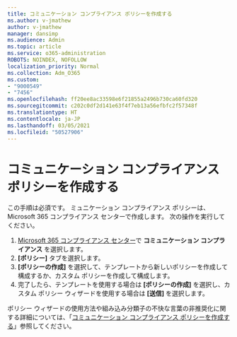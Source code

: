 ```yaml
---
title: コミュニケーション コンプライアンス ポリシーを作成する
ms.author: v-jmathew
author: v-jmathew
manager: dansimp
ms.audience: Admin
ms.topic: article
ms.service: o365-administration
ROBOTS: NOINDEX, NOFOLLOW
localization_priority: Normal
ms.collection: Adm_O365
ms.custom:
- "9000549"
- "7456"
ms.openlocfilehash: ff20ee8ac33598e6f21855a2496b730ca60fd320
ms.sourcegitcommit: c202c0df2d141e63f4f7eb13a56efbfc2f57348f
ms.translationtype: HT
ms.contentlocale: ja-JP
ms.lasthandoff: 03/05/2021
ms.locfileid: "50527906"
---
```

# <a name="create-a-communication-compliance-policy"></a>コミュニケーション コンプライアンス ポリシーを作成する

この手順は必須です。 ミュニケーション コンプライアンス ポリシーは、Microsoft 365 コンプライアンス センターで作成します。 次の操作を実行してください。

1. [Microsoft 365 コンプライアンス センター](https://go.microsoft.com/fwlink/?linkid=2130502)で **コミュニケーション コンプライアンス** を選択します。
2. **[ポリシー]** タブを選択します。
3. **[ポリシーの作成]** を選択して、テンプレートから新しいポリシーを作成して構成するか、カスタム ポリシーを作成して構成します。
4. 完了したら、テンプレートを使用する場合は **[ポリシーの作成]** を選択し、カスタム ポリシー ウィザードを使用する場合は **[送信]** を選択します。

ポリシー ウィザードの使用方法や組み込み分類子の不快な言葉の非推奨化に関する詳細については、「[コミュニケーション コンプライアンス ポリシーを作成する](https://go.microsoft.com/fwlink/?linkid=2129079)」参照してください。
